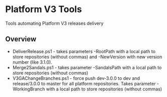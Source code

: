 # Platform V3 Tools

Tools automating Platform V3 releases delivery

## Overview

* DeliverRelease.ps1 - takes parameters -RootPath with a local path to store repositories (without commas) and -NewVersion with new version number (like 3.1.0).
* Merge2Sandals.ps1 - takes parameter -SandalsPath with a local path to store repositories (without commas)
* V3GAChangeBranches.ps1 - force push dev-3.0.0 to dev and release/3.0.0 to master for all platform repositories. Takes parameter -WorkingBranch with a local path to store repositories (without commas)